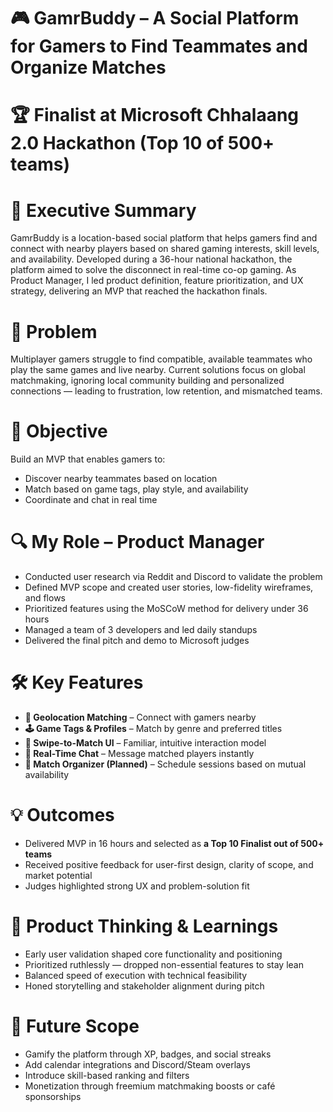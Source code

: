 # 🎮 GamrBuddy – A Social Platform for Gamers to Find Teammates and Organize Matches  
# 🏆 Finalist at Microsoft Chhalaang 2.0 Hackathon (Top 10 of 500+ teams)

# 📌 Executive Summary  
GamrBuddy is a location-based social platform that helps gamers find and connect with nearby players based on shared gaming interests, skill levels, and availability. Developed during a 36-hour national hackathon, the platform aimed to solve the disconnect in real-time co-op gaming. As Product Manager, I led product definition, feature prioritization, and UX strategy, delivering an MVP that reached the hackathon finals.

#  🧠 Problem  
Multiplayer gamers struggle to find compatible, available teammates who play the same games and live nearby. Current solutions focus on global matchmaking, ignoring local community building and personalized connections — leading to frustration, low retention, and mismatched teams.

# 🎯 Objective  
Build an MVP that enables gamers to:
- Discover nearby teammates based on location  
- Match based on game tags, play style, and availability  
- Coordinate and chat in real time  

# 🔍 My Role – Product Manager  
- Conducted user research via Reddit and Discord to validate the problem  
- Defined MVP scope and created user stories, low-fidelity wireframes, and flows  
- Prioritized features using the MoSCoW method for delivery under 36 hours  
- Managed a team of 3 developers and led daily standups  
- Delivered the final pitch and demo to Microsoft judges  

# 🛠️ Key Features  
- **📍 Geolocation Matching** – Connect with gamers nearby  
- **🕹️ Game Tags & Profiles** – Match by genre and preferred titles  
- **🔄 Swipe-to-Match UI** – Familiar, intuitive interaction model  
- **💬 Real-Time Chat** – Message matched players instantly  
- **📅 Match Organizer (Planned)** – Schedule sessions based on mutual availability  

# 💡 Outcomes  
- Delivered MVP in 16 hours and selected as **a Top 10 Finalist out of 500+ teams**  
- Received positive feedback for user-first design, clarity of scope, and market potential  
- Judges highlighted strong UX and problem-solution fit  

# 🧠 Product Thinking & Learnings  
- Early user validation shaped core functionality and positioning  
- Prioritized ruthlessly — dropped non-essential features to stay lean  
- Balanced speed of execution with technical feasibility  
- Honed storytelling and stakeholder alignment during pitch  

# 🚀 Future Scope  
- Gamify the platform through XP, badges, and social streaks  
- Add calendar integrations and Discord/Steam overlays  
- Introduce skill-based ranking and filters  
- Monetization through freemium matchmaking boosts or café sponsorships  
